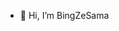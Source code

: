 - 👋 Hi, I’m BingZeSama

<!---
BingZeSama/BingZeSama is a ✨ special ✨ repository because its `README.md` (this file) appears on your GitHub profile.
You can click the Preview link to take a look at your changes.
--->
